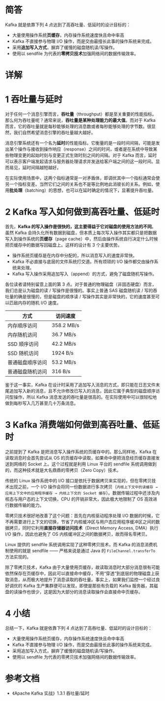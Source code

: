 # 简答

Kafka 就是依靠下列 4 点达到了高吞吐量、低延时的设计目标的：

- 大量使用操作系统**页缓存**，内存操作系统速度快且命中率高
- Kafka 不直接参与物理 I/O 操作，而是交由最擅长此事的操作系统来完成。
- 采用**追加写入方式**，摒弃了缓慢的磁盘随机读/写操作。
- 使用以 sendfile 为代表的**零拷贝技术**加强网络间的数据传输效率。

# 详解

# 1 吞吐量与延时

对于任何一个消息引擎而言，**吞吐量**（throughput）都是至关重要的性能指标。那么何为吞吐量呢？通常来说，**吞吐量是某种处理能力的最大值**。而对于 Kafka 而言，它的吞吐量就是每秒能够处理的消息数或者每秒能够处理的字节数。很显然，我们自然希望消息引擎的吞吐量越大越好。

消息引擎系统还有一个名为**延时**的性能指标。它衡量的是一段时间间隔，可能是发出某个操作与接收到操作响应（response）之间的时间，或者是在系统中导致某些物理变更的起始时刻与变更正式生效时刻之间的间隔。对于 Kafka 而言，延时可以表示客户端发起请求与服务器处理请求并发送给客户端之间的这一段时间。显而易见，延时间隔越短越好。

在实际使用场景中，这两个指标通常是一对矛盾体，即调优其中一个指标通常会使另一个指标变差。当然它们之间的关系也不是等比例地此消彼长的关系。例如，使用**批处理**（batching）的思想，也可以在延时确定的情况下，显著提升吞吐量。

# 2 Kafka 写入如何做到高吞吐量、低延时

首先，**Kafka 的写入操作是很快的，这主要得益于它对磁盘的使用方法的不同**。虽然 Kafka 会持久化所有数据到磁盘，但本质上每次写入操作其实都只是把数据写入到操作系统的**页缓存**（page cache）中，然后由操作系统自行决定什么时候把页缓存中的数据写回磁盘上。这样的设计有 3 个主要优势。

- 操作系统页缓存是在内存中分配的，所以消息写入的速度非常快。
- Kafka 不必直接与底层的文件系统打交道。所有烦琐的 I/O 操作都交由操作系统来处理。
- Kafka 写入操作采用追加写入（append）的方式，避免了磁盘随机写操作。

各位读者请特别留意上面的第 3 点。对于普通的物理磁盘（非固态硬盘）而言，我们总是认为磁盘的读 / 写操作是很慢的。事实上普通 SAS 磁盘随机读 / 写的吞吐量的确是很慢的，但是磁盘的顺序读 / 写操作其实是非常快的，它的速度甚至可以匹敌内存的随机 I/O 速度。

| 方式             | 访问速度   |
| ---------------- | ---------- |
| 内存顺序访问     | 358.2 MB/s |
| 内存随机访问     | 36.7 MB/s  |
| SSD 顺序访问     | 42.2 MB/s  |
| SSD 随机访问     | 1924 B/s   |
| 普通磁盘顺序访问 | 53.2 MB/s  |
| 普通磁盘随机访问 | 316 B/s    |

鉴于这一事实，Kafka 在设计时采用了追加写入消息的方式，即只能在日志文件末尾追加写入新的消息，且不允许修改已写入的消息，因此它属于典型的磁盘顺序访问型操作，所以 Kafka 消息发送的吞吐量是很高的。在实际使用中可以很轻松地做到每秒写入几万甚至几十万条消息。

# 3 Kafka 消费端如何做到高吞吐量、低延时

之前提到了 Kafka 是把消息写入操作系统的页缓存中的。那么同样地，Kafka 在读取消息时会首先尝试从 OS 的页缓存中读取，如果命中便把消息经页缓存直接发送到网络的 Socket 上。这个过程就是利用 Linux 平台的 sendfile 系统调用做到的，而这种技术就是大名鼎鼎的零拷贝（Zero Copy）技术。

传统的 Linux 操作系统中的 I/O 接口是依托于数据拷贝来实现的，但在零拷贝技术出现之前，一个 I/O 操作会将同一份数据进行多次拷贝（`内核上下文中的读缓存 → 应用上下文中的应用程序缓存 → 内核上下文的 Socket 缓存`）。数据传输过程中还涉及内核态与用户态的上下文切换，CPU 的开销非常大，因此极大地限制了 OS 高效进行数据传输的能力。

零拷贝技术很好地改善了这个问题：首先在内核驱动程序处理 I/O 数据的时候，它不再需要进行上下文的切换，节省了内核缓冲区与用户态应用程序缓冲区之间的数据拷贝，同时它利用**直接存储器访问技术**（Direct Memory Access, DMA）执行 I/O 操作，因此也避免了 OS 内核缓冲区之间的数据拷贝，故而得名零拷贝。

Linux 提供的 sendfile 系统调用实现了这种零拷贝技术，而 Kafka 的消息消费机制使用的就是 sendfile —— 严格来说是通过 Java 的 `FileChannel.transferTo` 方法实现的。

除了零拷贝技术，Kafka 由于大量使用页缓存，故读取消息时大部分消息很有可能依然保存在页缓存中，因此可以直接命中缓存，不用“穿透”到底层的物理磁盘上获取消息，从而极大地提升了消息读取的吞吐量。事实上，如果我们监控一个经过良好调优的 Kafka 生产集群便可以发现，即使是那些有负载的 Kafka 服务器，其磁盘的读操作也很少，这是因为大部分的消息读取操作会直接命中页缓存。

# 4 小结

总结一下，Kafka 就是依靠下列 4 点达到了高吞吐量、低延时的设计目标的：

- 大量使用操作系统页缓存，内存操作系统速度快且命中率高
- Kafka 不直接参与物理 I/O 操作，而是交由最擅长此事的操作系统来完成。
- 采用追加写入方式，摒弃了缓慢的磁盘随机读/写操作。
- 使用以 sendfile 为代表的零拷贝技术加强网络间的数据传输效率。

# 参考文档

- 《Apache Kafka 实战》1.3.1 吞吐量/延时
